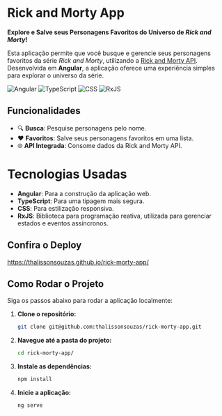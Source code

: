 # Rick and Morty App

 **Explore e Salve seus Personagens Favoritos do Universo de *Rick and Morty*!** 

Esta aplicação permite que você busque e gerencie seus personagens favoritos da série *Rick and Morty*, utilizando a [Rick and Morty API](https://rickandmortyapi.com/). Desenvolvida em **Angular**, a aplicação oferece uma experiência simples para explorar o universo da série.

![Angular](https://img.shields.io/badge/Angular-red?style=flat&logo=angular&logoColor=white) 
![TypeScript](https://img.shields.io/badge/TypeScript-blue?style=flat&logo=typescript&logoColor=white) 
![CSS](https://img.shields.io/badge/CSS-1572B6?style=flat&logo=css3&logoColor=white) 
![RxJS](https://img.shields.io/badge/RxJS-Spyder?style=flat&logo=rxjs&logoColor=white)


## Funcionalidades

- 🔍 **Busca**: Pesquise personagens pelo nome.
- ❤️ **Favoritos**: Salve seus personagens favoritos em uma lista.
- 🌐 **API Integrada**: Consome dados da Rick and Morty API.


# Tecnologias Usadas

- **Angular**: Para a construção da aplicação web.
- **TypeScript**: Para uma tipagem mais segura.
- **CSS**: Para estilização responsiva.
- **RxJS**: Biblioteca para programação reativa, utilizada para gerenciar estados e eventos assíncronos.


## Confira o Deploy
https://thalissonsouzas.github.io/rick-morty-app/

## Como Rodar o Projeto

Siga os passos abaixo para rodar a aplicação localmente:

1. **Clone o repositório:**
   ```bash
   git clone git@github.com:thalissonsouzas/rick-morty-app.git

2. **Navegue até a pasta do projeto:**
   ```bash
   cd rick-morty-app/

3. **Instale as dependências:**
   ```bash
   npm install
4. **Inicie a aplicação:**
   ```bash
   ng serve
